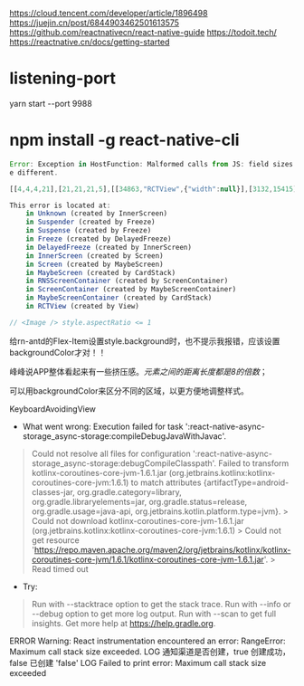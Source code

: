 https://cloud.tencent.com/developer/article/1896498 https://juejin.cn/post/6844903462501613575 https://github.com/reactnativecn/react-native-guide https://todoit.tech/ https://reactnative.cn/docs/getting-started

# listening-port
yarn start --port 9988

# npm install -g react-native-cli

```js
Error: Exception in HostFunction: Malformed calls from JS: field sizes ar
e different.

[[4,4,4,21],[21,21,21,5],[[34863,"RCTView",{"width":null}],[3132,15415]],46269]

This error is located at:
    in Unknown (created by InnerScreen)
    in Suspender (created by Freeze)
    in Suspense (created by Freeze)
    in Freeze (created by DelayedFreeze)
    in DelayedFreeze (created by InnerScreen)
    in InnerScreen (created by Screen)
    in Screen (created by MaybeScreen)
    in MaybeScreen (created by CardStack)
    in RNSScreenContainer (created by ScreenContainer)
    in ScreenContainer (created by MaybeScreenContainer)
    in MaybeScreenContainer (created by CardStack)
    in RCTView (created by View)

// <Image /> style.aspectRatio <= 1
```

给rn-antd的Flex-Item设置style.background时，也不提示我报错，应该设置backgroundColor才对！！

峰峰说APP整体看起来有一些挤压感。*元素之间的距离长度都是8的倍数*；


可以用backgroundColor来区分不同的区域，以更方便地调整样式。

KeyboardAvoidingView

* What went wrong:
Execution failed for task ':react-native-async-storage_async-storage:compileDebugJavaWithJavac'.

> Could not resolve all files for configuration ':react-native-async-storage_async-storage:debugCompileClasspath'.
   > Failed to transform kotlinx-coroutines-core-jvm-1.6.1.jar (org.jetbrains.kotlinx:kotlinx-coroutines-core-jvm:1.6.1) to match attributes {artifactType=android-classes-jar, org.gradle.category=library, org.gradle.libraryelements=jar, org.gradle.status=release, org.gradle.usage=java-api, org.jetbrains.kotlin.platform.type=jvm}.
      > Could not download kotlinx-coroutines-core-jvm-1.6.1.jar (org.jetbrains.kotlinx:kotlinx-coroutines-core-jvm:1.6.1)
         > Could not get resource '<https://repo.maven.apache.org/maven2/org/jetbrains/kotlinx/kotlinx-coroutines-core-jvm/1.6.1/kotlinx-coroutines-core-jvm-1.6.1.jar>'.
            > Read timed out

* Try:

> Run with --stacktrace option to get the stack trace.
> Run with --info or --debug option to get more log output.
> Run with --scan to get full insights.
> Get more help at <https://help.gradle.org>.

ERROR  Warning: React instrumentation encountered an error: RangeError: Maximum call stack size exceeded.
 LOG  通知渠道是否创建，true 创建成功，false 已创建 'false'
 LOG  Failed to print error:  Maximum call stack size exceeded
